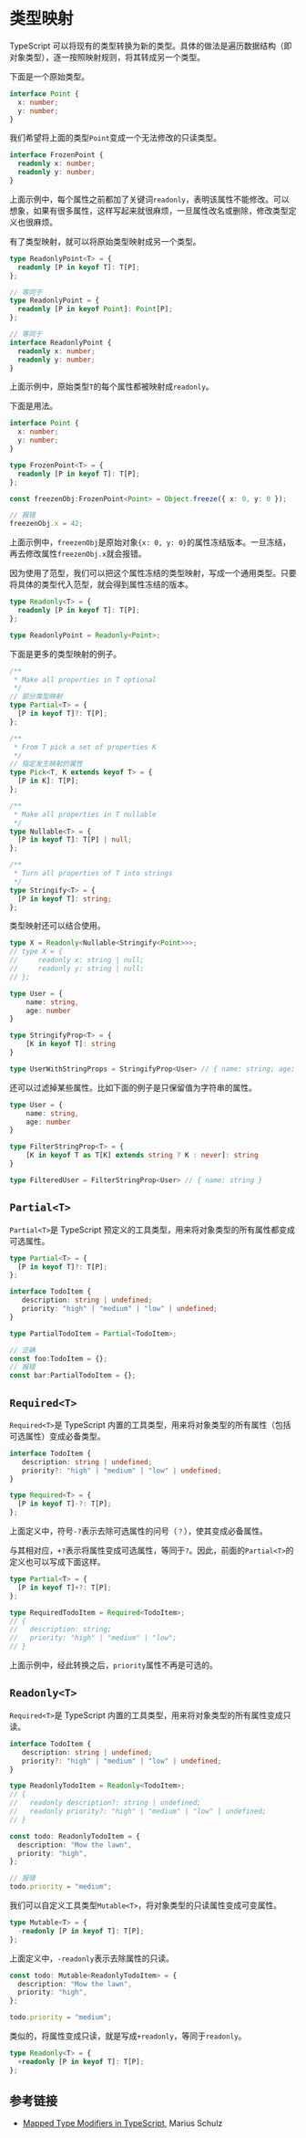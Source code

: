 # 类型映射

TypeScript 可以将现有的类型转换为新的类型。具体的做法是遍历数据结构（即对象类型），逐一按照映射规则，将其转成另一个类型。

下面是一个原始类型。

```typescript
interface Point {
  x: number;
  y: number;
}
```

我们希望将上面的类型`Point`变成一个无法修改的只读类型。

```typescript
interface FrozenPoint {
  readonly x: number;
  readonly y: number;
}
```

上面示例中，每个属性之前都加了关键词`readonly`，表明该属性不能修改。可以想象，如果有很多属性，这样写起来就很麻烦，一旦属性改名或删除，修改类型定义也很麻烦。

有了类型映射，就可以将原始类型映射成另一个类型。

```typescript
type ReadonlyPoint<T> = {
  readonly [P in keyof T]: T[P];
};

// 等同于
type ReadonlyPoint = {
  readonly [P in keyof Point]: Point[P];
};

// 等同于
interface ReadonlyPoint {
  readonly x: number;
  readonly y: number;
}
```

上面示例中，原始类型`T`的每个属性都被映射成`readonly`。

下面是用法。

```typescript
interface Point {
  x: number;
  y: number;
}

type FrozenPoint<T> = {
  readonly [P in keyof T]: T[P];
};

const freezenObj:FrozenPoint<Point> = Object.freeze({ x: 0, y: 0 });

// 报错
freezenObj.x = 42;
```

上面示例中，`freezenObj`是原始对象`{x: 0, y: 0}`的属性冻结版本。一旦冻结，再去修改属性`freezenObj.x`就会报错。

因为使用了范型，我们可以把这个属性冻结的类型映射，写成一个通用类型。只要将具体的类型代入范型，就会得到属性冻结的版本。

```typescript
type Readonly<T> = {
  readonly [P in keyof T]: T[P];
};

type ReadonlyPoint = Readonly<Point>;
```

下面是更多的类型映射的例子。

```typescript
/**
 * Make all properties in T optional
 */
// 部分类型映射
type Partial<T> = {
  [P in keyof T]?: T[P];
};

/**
 * From T pick a set of properties K
 */
// 指定发生映射的属性
type Pick<T, K extends keyof T> = {
  [P in K]: T[P];
};

/**
 * Make all properties in T nullable
 */
type Nullable<T> = {
  [P in keyof T]: T[P] | null;
};

/**
 * Turn all properties of T into strings
 */
type Stringify<T> = {
  [P in keyof T]: string;
};
```

类型映射还可以结合使用。

```typescript
type X = Readonly<Nullable<Stringify<Point>>>;
// type X = {
//     readonly x: string | null;
//     readonly y: string | null;
// };
```


```typescript
type User = {
    name: string,
    age: number
}

type StringifyProp<T> = {
    [K in keyof T]: string
}

type UserWithStringProps = StringifyProp<User> // { name: string; age: string; }
```

还可以过滤掉某些属性。比如下面的例子是只保留值为字符串的属性。

```typescript
type User = {
    name: string,
    age: number
}

type FilterStringProp<T> = {
    [K in keyof T as T[K] extends string ? K : never]: string
}

type FilteredUser = FilterStringProp<User> // { name: string }
```

## `Partial<T>`

`Partial<T>`是 TypeScript 预定义的工具类型，用来将对象类型的所有属性都变成可选属性。

```typescript
type Partial<T> = {
  [P in keyof T]?: T[P];
};
```

```typescript
interface TodoItem {
   description: string | undefined;
   priority: "high" | "medium" | "low" | undefined;
}

type PartialTodoItem = Partial<TodoItem>;

// 正确
const foo:TodoItem = {};
// 报错
const bar:PartialTodoItem = {};
```

## `Required<T>`

`Required<T>`是 TypeScript 内置的工具类型，用来将对象类型的所有属性（包括可选属性）变成必备类型。

```typescript
interface TodoItem {
   description: string | undefined;
   priority?: "high" | "medium" | "low" | undefined;
}

type Required<T> = {
  [P in keyof T]-?: T[P];
};
```

上面定义中，符号`-?`表示去除可选属性的问号（`？`），使其变成必备属性。

与其相对应，`+?`表示将属性变成可选属性，等同于`?`。因此，前面的`Partial<T>`的定义也可以写成下面这样。

```typescript
type Partial<T> = {
  [P in keyof T]+?: T[P];
};
```

```typescript
type RequiredTodoItem = Required<TodoItem>;
// {
//   description: string;
//   priority: "high" | "medium" | "low";
// }
```

上面示例中，经此转换之后，`priority`属性不再是可选的。

## `Readonly<T>`

`Required<T>`是 TypeScript 内置的工具类型，用来将对象类型的所有属性变成只读。

```typescript
interface TodoItem {
   description: string | undefined;
   priority?: "high" | "medium" | "low" | undefined;
}

type ReadonlyTodoItem = Readonly<TodoItem>;
// {
//   readonly description?: string | undefined;
//   readonly priority?: "high" | "medium" | "low" | undefined;
// }

const todo: ReadonlyTodoItem = {
  description: "Mow the lawn",
  priority: "high",
};

// 报错
todo.priority = "medium";
```

我们可以自定义工具类型`Mutable<T>`，将对象类型的只读属性变成可变属性。

```typescript
type Mutable<T> = {
  -readonly [P in keyof T]: T[P];
};
```

上面定义中，`-readonly`表示去除属性的只读。

```typescript
const todo: Mutable<ReadonlyTodoItem> = {
  description: "Mow the lawn",
  priority: "high",
};

todo.priority = "medium";
```

类似的，将属性变成只读，就是写成`+readonly`，等同于`readonly`。

```typescript
type Readonly<T> = {
  +readonly [P in keyof T]: T[P];
};
```

## 参考链接

- [Mapped Type Modifiers in TypeScript](https://mariusschulz.com/blog/mapped-type-modifiers-in-typescript), Marius Schulz
